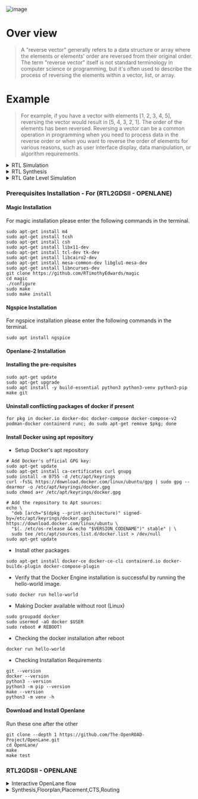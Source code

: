 ![image](https://github.com/udayM-design/pes_reverse_vector/assets/93391726/f23268ba-eff5-4d6a-a824-0078923c793c)

# Over view
> A "reverse vector" generally refers to a data structure or array where the elements or elements' order are reversed from their original order.
 The term "reverse vector" itself is not standard terminology in computer science or programming, but it's often used to describe the process of reversing the 
 elements within a vector, list, or array.
# Example 
> For example, if you have a vector with elements [1, 2, 3, 4, 5], reversing the vector would result in [5, 4, 3, 2, 1]. The order of the elements has been 
 reversed.
 Reversing a vector can be a common operation in programming when you need to process data in the reverse order or when you want to reverse the order of 
 elements for various reasons, such as user interface display, data manipulation, or algorithm requirements.

<details>
<summary>RTL Simulation</summary>
<br>
  

```
iverilog pes_reverse_vector.v pes_reverse_vector_tb.v
./a.out
gtkwave reverse_vector_tb.vcd

```

![image](https://github.com/udayM-design/pes_reverse_vector/assets/93391726/f34a2b4a-52d1-4b14-a0ce-3cb27350d2dd)

</details>

<details>
<summary>RTL Synthesis</summary>
<br>
  

```

read_liberty -lib ../lib/sky130_fd_sc_hd__tt_025C_1v80.lib
read_verilog pes_reverse_ector.v
synth -top VectorReverse
abc -liberty ../lib/sky130_fd_sc_hd__tt_025C_1v80.lib
show

```

![image](https://github.com/udayM-design/pes_reverse_vector/assets/93391726/ecd410e3-ef49-4459-9b28-5eb9872eef30)

</details>

<details>
<summary>RTL Gate Level Simulation</summary>
<br>
  
### Gate-Level Simulation

```
iverilog ../my_lib/verilog_model/primitives.v ../my_lib/verilog_model/sky130_fd_sc_hd.v pes_reverse_vector_netlist.v pes_reverse_vector_tb.v
./a.out
gtkwave reverse_vector_tb.vcd
```
![image](https://github.com/udayM-design/pes_reverse_vector/assets/93391726/9e8fdbc1-07d6-4a18-84c2-797c643e9a1f)

![image](https://github.com/udayM-design/pes_reverse_vector/assets/93391726/f3c0699b-7d96-463b-ada3-732c55797df4)

</details>

### Prerequisites Installation - For (RTL2GDSII - OPENLANE)

#### Magic Installation
For magic installation please enter the following commands in the terminal.
```
sudo apt-get install m4
sudo apt-get install tcsh
sudo apt-get install csh
sudo apt-get install libx11-dev
sudo apt-get install tcl-dev tk-dev
sudo apt-get install libcairo2-dev
sudo apt-get install mesa-common-dev libglu1-mesa-dev
sudo apt-get install libncurses-dev
git clone https://github.com/RTimothyEdwards/magic
cd magic
./configure
sudo make
sudo make install
```
#### Ngspice Installation
For ngspice installation please enter the following commands in the terminal.
```
sudo apt install ngspice
```

#### Openlane-2 Installation
#### Installing the pre-requisites
```
sudo apt-get update
sudo apt-get upgrade
sudo apt install -y build-essential python3 python3-venv python3-pip make git
```

#### Uninstall conflicting packages of docker if present
```
for pkg in docker.io docker-doc docker-compose docker-compose-v2 podman-docker containerd runc; do sudo apt-get remove $pkg; done
```

#### Install Docker using apt repository
+ Setup Docker's apt repository
```
# Add Docker's official GPG key:
sudo apt-get update
sudo apt-get install ca-certificates curl gnupg
sudo install -m 0755 -d /etc/apt/keyrings
curl -fsSL https://download.docker.com/linux/ubuntu/gpg | sudo gpg --dearmor -o /etc/apt/keyrings/docker.gpg
sudo chmod a+r /etc/apt/keyrings/docker.gpg

# Add the repository to Apt sources:
echo \
  "deb [arch="$(dpkg --print-architecture)" signed-by=/etc/apt/keyrings/docker.gpg] https://download.docker.com/linux/ubuntu \
  "$(. /etc/os-release && echo "$VERSION_CODENAME")" stable" | \
  sudo tee /etc/apt/sources.list.d/docker.list > /dev/null
sudo apt-get update
```
+ Install other packages
```
sudo apt-get install docker-ce docker-ce-cli containerd.io docker-buildx-plugin docker-compose-plugin
```
+ Verify that the Docker Engine installation is successful by running the hello-world image.
```
sudo docker run hello-world
```

+ Making Docker available without root (Linux)
```
sudo groupadd docker
sudo usermod -aG docker $USER
sudo reboot # REBOOT!
```
+ Checking the docker installation after reboot
```
docker run hello-world
```

+ Checking Installation Requirements
```
git --version
docker --version
python3 --version
python3 -m pip --version
make --version
python3 -m venv -h
```
#### Download and Install Openlane
Run these one after the other
```
git clone --depth 1 https://github.com/The-OpenROAD-Project/OpenLane.git
cd OpenLane/
make
make test
```
### RTL2GDSII - OPENLANE

<details>
<summary>Interactive OpenLane flow</summary>
<br>

In terminal input these commands
```
cd OpenLane/ 
make mount 
./flow.tcl -interactive
package require openlane 0.9
prep -design pes_reverse_vector
```
![1_1](https://github.com/udayM-design/pes_reverse_vector/assets/93391726/68396e23-4250-45a5-90b6-78549d1db011)


</details>

<details>
<summary>Synthesis,Floorplan,Placement,CTS,Routing</summary>
<br>

## Synthesis
```
run_synthesis
```
![2](https://github.com/udayM-design/pes_reverse_vector/assets/93391726/0aeac14e-c2d2-4c59-b16e-d8555f0f16ad)
![4](https://github.com/udayM-design/pes_reverse_vector/assets/93391726/f54d7ef7-40d0-46c5-a3eb-135dc9cff12f)


## Floorplan
```
run_floorplan
```
![3](https://github.com/udayM-design/pes_reverse_vector/assets/93391726/7868fa6f-bf56-41ce-96ca-7c10e5255c17)

Note: we need to use libs.tech file so we need to gitclone this https://github.com/hwiiiii/sky130A into pdks folder

```
git clone https://github.com/hwiiiii/sky130A
```
```
magic -T /home/uday/OpenLane/pdks/sky130A/sky130A/libs.tech/magic/sky130A.tech lef read ../../tmp/merged.nom.lef def pes_reverse_vector.def &
```
![5](https://github.com/udayM-design/pes_reverse_vector/assets/93391726/d39e6bd2-2d51-480a-a747-508a7ef34487)

## Placement
```
run_placement
```
![run_placemet](https://github.com/udayM-design/pes_reverse_vector/assets/93391726/e6c23899-1ef6-493a-be77-ed12fd563904)

```
magic -T /home/uday/OpenLane/pdks/sky130A/sky130A/libs.tech/magic/sky130A.tech lef read ../../tmp/merged.nom.lef def pes_reverse_vector.def &
```
![6](https://github.com/udayM-design/pes_reverse_vector/assets/93391726/7ee475ec-ef89-4893-bb59-d18708982652)

## CTS
```
run_cts
```
![run_cts](https://github.com/udayM-design/pes_reverse_vector/assets/93391726/cda6635e-7f7a-45c3-bc16-8484afa59251)
The reports generated are given below , after executing run_cts command
![Screenshot from 2023-11-02 03-28-49](https://github.com/udayM-design/pes_reverse_vector/assets/93391726/21e1228e-22cc-4cd6-a0e8-88f90299e9db)
![Screenshot from 2023-11-02 03-29-02](https://github.com/udayM-design/pes_reverse_vector/assets/93391726/ff98f61c-9f8c-4ca1-abb5-eb492e0c8886)
![Screenshot from 2023-11-02 03-29-12](https://github.com/udayM-design/pes_reverse_vector/assets/93391726/51ce1df0-11ff-41d3-a224-3d2673912cea)
![Screenshot from 2023-11-02 03-29-21](https://github.com/udayM-design/pes_reverse_vector/assets/93391726/2d4589f1-88fe-4574-a2ee-d5f65f8daf55)
![Screenshot from 2023-11-02 03-29-31](https://github.com/udayM-design/pes_reverse_vector/assets/93391726/9b2a533b-fc56-40eb-8358-96f7c52768f6)
![Screenshot from 2023-11-02 03-29-50](https://github.com/udayM-design/pes_reverse_vector/assets/93391726/cc456b3c-31e8-4708-9fac-af866acbcb09)

## Routing
```
run_routing
```
![routing](https://github.com/udayM-design/pes_reverse_vector/assets/93391726/79536aa0-2f5e-401d-9930-66d0044b2ff2)

```
magic -T /home/uday/OpenLane/pdks/sky130A/sky130A/libs.tech/magic/sky130A.tech lef read ../../tmp/merged.nom.lef def pes_reverse_vector.def &
```
![Screenshot from 2023-11-02 03-30-57](https://github.com/udayM-design/pes_reverse_vector/assets/93391726/92666eb8-debf-4b2f-9d34-ca9004f1b0ab)

</details>
